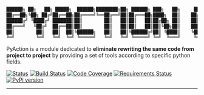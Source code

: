 ```python
██████╗ ██╗   ██╗ █████╗  ██████╗████████╗██╗ ██████╗ ███╗   ██╗     ██████╗     ██╗    ██████╗ 
██╔══██╗╚██╗ ██╔╝██╔══██╗██╔════╝╚══██╔══╝██║██╔═══██╗████╗  ██║    ██╔═████╗   ███║   ██╔═████╗
██████╔╝ ╚████╔╝ ███████║██║        ██║   ██║██║   ██║██╔██╗ ██║    ██║██╔██║   ╚██║   ██║██╔██║
██╔═══╝   ╚██╔╝  ██╔══██║██║        ██║   ██║██║   ██║██║╚██╗██║    ████╔╝██║    ██║   ████╔╝██║
██║        ██║   ██║  ██║╚██████╗   ██║   ██║╚██████╔╝██║ ╚████║    ╚██████╔╝██╗ ██║██╗╚██████╔╝
╚═╝        ╚═╝   ╚═╝  ╚═╝ ╚═════╝   ╚═╝   ╚═╝ ╚═════╝ ╚═╝  ╚═══╝     ╚═════╝ ╚═╝ ╚═╝╚═╝ ╚═════╝ 

```

PyAction is a module dedicated to **eliminate rewriting the same code from project to project** by providing a set of tools according to specific python fields.

[![Status](https://img.shields.io/pypi/status/pyaction)](https://pypi.org/project/pyaction/)
[![Build Status](https://travis-ci.com/a-maliarov/pyaction.svg?branch=main)](https://travis-ci.com/a-maliarov/pyaction)
[![Code Coverage](https://img.shields.io/codecov/c/gh/a-maliarov/pyaction?label=code%20coverage)](https://codecov.io/gh/a-maliarov/pyaction)
[![Requirements Status](https://requires.io/github/a-maliarov/pyaction/requirements.svg?branch=main)](https://requires.io/github/a-maliarov/pyaction/requirements/?branch=main)
[![PyPi version](https://img.shields.io/pypi/v/pyaction)](https://pypi.org/project/pyaction/)

---
